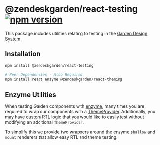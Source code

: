 # @zendeskgarden/react-testing [![npm version](https://img.shields.io/npm/v/@zendeskgarden/react-testing.svg?style=flat-square)](https://www.npmjs.com/package/@zendeskgarden/react-testing)

This package includes utilities relating to testing in the
[Garden Design System](https://zendeskgarden.github.io/).

## Installation

```sh
npm install @zendeskgarden/react-testing

# Peer Dependencies - Also Required
npm install react enzyme @zendeskgarden/react-theming
```

## Enzyme Utilities

When testing Garden components with [enzyme](http://airbnb.io/enzyme/), many times you are
required to wrap our components with a [ThemeProvider](https://garden.zendesk.com/react-components/theming/#themeprovider).
Additionally, you may have custom RTL logic that you would like to easily test without modifying
an additional `ThemeProvider`.

To simplify this we provide two wrappers around the enzyme `shallow` and `mount` renderers that
allow easy RTL and theme testing.
